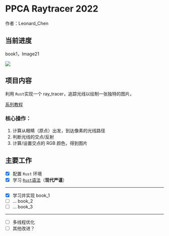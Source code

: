 # PPCA Raytracer 2022

作者：Leonard_Chen

## 当前进度

book1，Image21

![](https://s3.bmp.ovh/imgs/2022/07/10/462f85955635e531.jpg)

## 项目内容

利用 `Rust`实现一个 ray_tracer，追踪光线以绘制一张独特的图片。

[系列教程](https://raytracing.github.io/)

### 核心操作：

1. 计算从眼睛（原点）出发，到达像素的光线路径
2. 判断光线的交点/反射
3. 计算/设置交点的 RGB 颜色，得到图片

## 主要工作

- [x] 配置 `Rust` 环境
- [x] 学习 [`Rust`语法](https://m.runoob.com/rust/rust-basic-syntax.html)（**现代严谨**）

---

- [x] 学习并实现 book_1
- [ ] ... book_2
- [ ] ... book_3

---

- [ ] 多线程优化
- [ ] 其他改进？